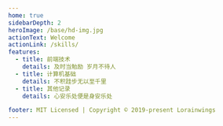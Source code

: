```yaml
---
home: true
sidebarDepth: 2
heroImage: /base/hd-img.jpg
actionText: Welcome
actionLink: /skills/
features:
  - title: 前端技术
    details: 及时当勉励 岁月不待人
  - title: 计算机基础
    details: 不积跬步无以至千里
  - title: 其他记录
    details: 心安乐处便是身安乐处

footer: MIT Licensed | Copyright © 2019-present Lorainwings
---
```

